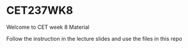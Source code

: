 # CET237WK8
Welcome to CET week 8 Material

Follow the instruction in the lecture slides and use the files in this repo
